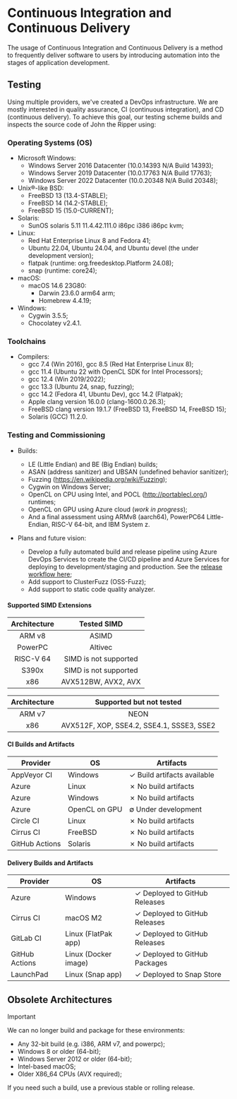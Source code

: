 # Continuous Integration and Continuous Delivery

The usage of Continuous Integration and Continuous Delivery is a method to frequently deliver software to users by
introducing automation into the stages of application development.

## Testing

Using multiple providers, we've created a DevOps infrastructure. We are mostly interested in quality assurance, CI
(continuous integration), and CD (continuous delivery). To achieve this goal, our testing scheme builds and inspects the
source code of John the Ripper using:

### Operating Systems (OS)

- Microsoft Windows:
  - Windows Server 2016 Datacenter (10.0.14393 N/A Build 14393);
  - Windows Server 2019 Datacenter (10.0.17763 N/A Build 17763);
  - Windows Server 2022 Datacenter (10.0.20348 N/A Build 20348);
- Unix®-like BSD:
  - FreeBSD 13 (13.4-STABLE);
  - FreeBSD 14 (14.2-STABLE);
  - FreeBSD 15 (15.0-CURRENT);
- Solaris:
  - SunOS solaris 5.11 11.4.42.111.0 i86pc i386 i86pc kvm;
- Linux:
  - Red Hat Enterprise Linux 8 and Fedora 41;
  - Ubuntu 22.04, Ubuntu 24.04, and Ubuntu devel (the under development version);
  - flatpak (runtime: org.freedesktop.Platform 24.08);
  - snap (runtime: core24);
- macOS:
  - macOS 14.6 23G80:
    - Darwin 23.6.0 arm64 arm;
    - Homebrew 4.4.19;
- Windows:
  - Cygwin 3.5.5;
  - Chocolatey v2.4.1.

### Toolchains

- Compilers:
  - gcc 7.4 (Win 2016), gcc 8.5 (Red Hat Enterprise Linux 8);
  - gcc 11.4 (Ubuntu 22 with OpenCL SDK for Intel Processors);
  - gcc 12.4 (Win 2019/2022);
  - gcc 13.3 (Ubuntu 24, snap, fuzzing);
  - gcc 14.2 (Fedora 41, Ubuntu Dev), gcc 14.2 (Flatpak);
  - Apple clang version 16.0.0 (clang-1600.0.26.3);
  - FreeBSD clang version 19.1.7 (FreeBSD 13, FreeBSD 14, FreeBSD 15);
  - Solaris (GCC) 11.2.0.

### Testing and Commissioning

- Builds:

  - LE (Little Endian) and BE (Big Endian) builds;
  - ASAN (address sanitizer) and UBSAN (undefined behavior sanitizer);
  - Fuzzing (<https://en.wikipedia.org/wiki/Fuzzing>);
  - Cygwin on Windows Server;
  - OpenCL on CPU using Intel, and POCL (<http://portablecl.org/>) runtimes;
  - OpenCL on GPU using Azure cloud (_work in progress_);
  - And a final assessment using ARMv8 (aarch64), PowerPC64 Little-Endian, RISC-V 64-bit, and IBM System z.

- Plans and future vision:
  - Develop a fully automated build and release pipeline using Azure DevOps Services to create the CI/CD pipeline and
    Azure Services for deploying to development/staging and production. See the
    [release workflow here](https://github.com/openwall/john-packages/blob/main/CI/workflow.pdf);
  - Add support to ClusterFuzz (OSS-Fuzz);
  - Add support to static code quality analyzer.

#### Supported SIMD Extensions

| Architecture |      Tested SIMD      |
| :----------: | :-------------------: |
|    ARM v8    |         ASIMD         |
|   PowerPC    |        Altivec        |
|  RISC-V 64   | SIMD is not supported |
|    S390x     | SIMD is not supported |
|     x86      |  AVX512BW, AVX2, AVX  |

| Architecture |         Supported but not tested          |
| :----------: | :---------------------------------------: |
|    ARM v7    |                   NEON                    |
|     x86      | AVX512F, XOP, SSE4.2, SSE4.1, SSSE3, SSE2 |

#### CI Builds and Artifacts

| Provider       | OS            | Artifacts                   |
| -------------- | ------------- | --------------------------- |
| AppVeyor CI    | Windows       | ✓ Build artifacts available |
| Azure          | Linux         | ✗ No build artifacts        |
| Azure          | Windows       | ✗ No build artifacts        |
| Azure          | OpenCL on GPU | ∅ Under development         |
| Circle CI      | Linux         | ✗ No build artifacts        |
| Cirrus CI      | FreeBSD       | ✗ No build artifacts        |
| GitHub Actions | Solaris       | ✗ No build artifacts        |

#### Delivery Builds and Artifacts

| Provider       | OS                   | Artifacts                     |
| -------------- | -------------------- | ----------------------------- |
| Azure          | Windows              | ✓ Deployed to GitHub Releases |
| Cirrus CI      | macOS M2             | ✓ Deployed to GitHub Releases |
| GitLab CI      | Linux (FlatPak app)  | ✓ Deployed to GitHub Releases |
| GitHub Actions | Linux (Docker image) | ✓ Deployed to GitHub Packages |
| LaunchPad      | Linux (Snap app)     | ✓ Deployed to Snap Store      |

## Obsolete Architectures

> [!IMPORTANT]
>
> We can no longer build and package for these environments:

- Any 32-bit build (e.g. i386, ARM v7, and powerpc);
- Windows 8 or older (64-bit);
- Windows Server 2012 or older (64-bit);
- Intel-based macOS;
- Older X86_64 CPUs (AVX required);

If you need such a build, use a previous stable or rolling release.
